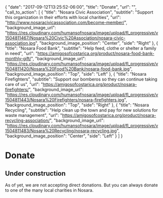 {
  "date": "2017-09-12T13:25:52-06:00",
  "title": "Donate",
  "url": "",
  "call_to_action": [
    {
      "title": "Nosara Civic Association",
      "subtitle": "Support this organization in their efforts with local charities",
      "url": "http://www.nosaracivicassociation.com/become-member/",
      "background_image_url": "https://res.cloudinary.com/humansofnosara/image/upload/fl_progressive/v1504811467/Nosara%20Civic%20Association/nosara-civic-association.jpg",
      "background_image_position": "Center",
      "side": "Right"
    },
    {
      "title": "Nosara Food Bank",
      "subtitle": "Help feed, clothe or shelter a family in need",
      "url": "https://amigosofcostarica.org/product/nosara-food-bank-monthly-gift/",
      "background_image_url": "https://res.cloudinary.com/humansofnosara/image/upload/fl_progressive/v1504811420/Nosara%20Food%20Bank/nosara-food-bank.jpg",
      "background_image_position": "Top",
      "side": "Left"
    },
    {
      "title": "Nosara Firefighters",
      "subtitle": "Support our bomberos so they can continue taking care of us",
      "url": "https://amigosofcostarica.org/product/nosara-firefighters/",
      "background_image_url": "https://res.cloudinary.com/humansofnosara/image/upload/fl_progressive/v1504811443/Nosara%20Firefighters/nosara-firefighters.jpg",
      "background_image_position": "Top",
      "side": "Right"
    },
    {
      "title": "Nosara Recycling",
      "subtitle": "Help clean up the town and pay for new solutions for waste management",
      "url": "https://amigosofcostarica.org/product/nosara-recycling-association/",
      "background_image_url": "https://res.cloudinary.com/humansofnosara/image/upload/fl_progressive/v1504811483/Nosara%20Recycling/nosara-recycling.jpg",
      "background_image_position": "Center",
      "side": "Left"
    }
  ]
}
# Donate
        

## Under construction
        

As of yet, we are not accepting direct donations. But you can always donate to one of the many local charities in Nosara.